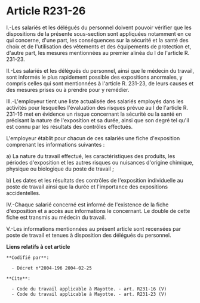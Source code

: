 # Article R231-26

I.-Les salariés et les délégués du personnel doivent pouvoir vérifier que les dispositions de la présente sous-section sont
appliquées notamment en ce qui concerne, d'une part, les conséquences sur la sécurité et la santé des choix et de
l'utilisation des vêtements et des équipements de protection et, d'autre part, les mesures mentionnées au premier alinéa du I
de l'article R. 231-23. 

II.-Les salariés et les délégués du personnel, ainsi que le médecin du travail, sont informés le plus rapidement possible des
expositions anormales, y compris celles qui sont mentionnées à l'article R. 231-23, de leurs causes et des mesures prises ou
à prendre pour y remédier. 

III.-L'employeur tient une liste actualisée des salariés employés dans les activités pour lesquelles l'évaluation des risques
prévue au I de l'article R. 231-16 met en évidence un risque concernant la sécurité ou la santé en précisant la nature de
l'exposition et sa durée, ainsi que son degré tel qu'il est connu par les résultats des contrôles effectués. 

L'employeur établit pour chacun de ces salariés une fiche d'exposition comprenant les informations suivantes : 

a) La nature du travail effectué, les caractéristiques des produits, les périodes d'exposition et les autres risques ou
nuisances d'origine chimique, physique ou biologique du poste de travail ; 

b) Les dates et les résultats des contrôles de l'exposition individuelle au poste de travail ainsi que la durée et
l'importance des expositions accidentelles. 

IV.-Chaque salarié concerné est informé de l'existence de la fiche d'exposition et a accès aux informations le concernant. Le
double de cette fiche est transmis au médecin du travail. 

V.-Les informations mentionnées au présent article sont recensées par poste de travail et tenues à disposition des délégués
du personnel.

**Liens relatifs à cet article**

	**Codifié par**:

	  - Décret n°2004-196 2004-02-25

	**Cite**:

	  - Code du travail applicable à Mayotte. - art. R231-16 (V)
	  - Code du travail applicable à Mayotte. - art. R231-23 (V)
